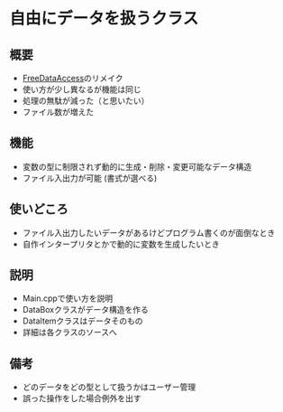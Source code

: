# 自由にデータを扱うクラス
## 概要
- [FreeDataAccess](https://github.com/Ameyasu/FreeDataAccess)のリメイク
- 使い方が少し異なるが機能は同じ
- 処理の無駄が減った（と思いたい）
- ファイル数が増えた
## 機能
- 変数の型に制限されず動的に生成・削除・変更可能なデータ構造
- ファイル入出力が可能 (書式が選べる)
## 使いどころ
- ファイル入出力したいデータがあるけどプログラム書くのが面倒なとき
- 自作インタープリタとかで動的に変数を生成したいとき
## 説明
- Main.cppで使い方を説明
- DataBoxクラスがデータ構造を作る
- DataItemクラスはデータそのもの
- 詳細は各クラスのソースへ
## 備考
- どのデータをどの型として扱うかはユーザー管理
- 誤った操作をした場合例外を出す
